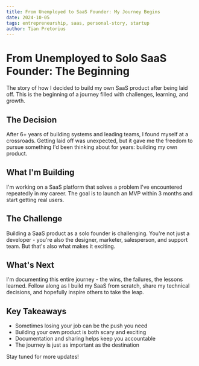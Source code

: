 ```yaml
---
title: From Unemployed to SaaS Founder: My Journey Begins
date: 2024-10-05
tags: entrepreneurship, saas, personal-story, startup
author: Tian Pretorius
---
```


# From Unemployed to Solo SaaS Founder: The Beginning
The story of how I decided to build my own SaaS product after being laid off. This is the beginning of a journey filled with challenges, learning, and growth.

## The Decision

After 6+ years of building systems and leading teams, I found myself at a crossroads. Getting laid off was unexpected, but it gave me the freedom to pursue something I'd been thinking about for years: building my own product.

## What I'm Building

I'm working on a SaaS platform that solves a problem I've encountered repeatedly in my career. The goal is to launch an MVP within 3 months and start getting real users.

## The Challenge

Building a SaaS product as a solo founder is challenging. You're not just a developer - you're also the designer, marketer, salesperson, and support team. But that's also what makes it exciting.

## What's Next

I'm documenting this entire journey - the wins, the failures, the lessons learned. Follow along as I build my SaaS from scratch, share my technical decisions, and hopefully inspire others to take the leap.

## Key Takeaways

- Sometimes losing your job can be the push you need
- Building your own product is both scary and exciting
- Documentation and sharing helps keep you accountable
- The journey is just as important as the destination

Stay tuned for more updates!
